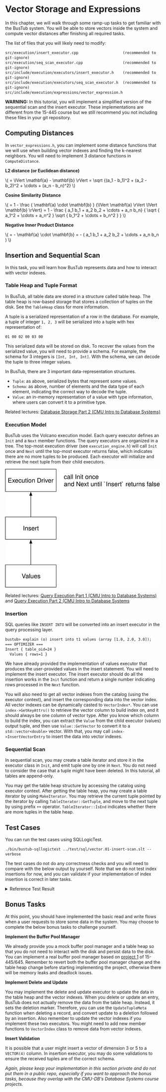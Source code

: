 # Vector Storage and Expressions

In this chapter, we will walk through some ramp-up tasks to get familiar with the BusTub system. You will be able to store vectors inside the system and compute vector distances after finishing all required tasks.

The list of files that you will likely need to modify:

```
src/execution/insert_executor.cpp                    (recommended to git-ignore)
src/execution/seq_scan_executor.cpp                  (recommended to git-ignore)
src/include/execution/executors/insert_executor.h    (recommended to git-ignore)
src/include/execution/executors/seq_scan_executor.h  (recommended to git-ignore)
src/include/execution/expressions/vector_expression.h
```

<div class="warning">

**WARNING:** In this tutorial, you will implement a simplified version of the sequential scan and the insert executor. These implementations are different from the 15-445 course but we still recommend you not including these files in your git repository.

</div>

## Computing Distances

In `vector_expressions.h`, you can implement some distance functions that we will use when building vector indexes and finding the k-nearest neighbors. You will need to implement 3 distance functions in `ComputeDistance`.

**L2 distance (or Euclidean distance)**

\\( = \lVert \mathbf{a} - \mathbf{b} \rVert = \sqrt {(a_1 - b_1)^2 + (a_2 - b_2)^2 + \cdots + (a_n - b_n)^2} \\)

**Cosine Similarity Distance** 

\\( = 1 - \frac { \mathbf{a} \cdot \mathbf{b} } {\lVert \mathbf{a} \rVert \lVert \mathbf{b} \rVert} = 1 - \frac { a_1 b_1 + a_2 b_2 + \cdots + a_n b_n} { \sqrt { a_1^2 + \cdots + a_n^2 } \sqrt { b_1^2 + \cdots + b_n^2 } } \\)

**Negative Inner Product Distance**

\\( = - \mathbf{a} \cdot \mathbf{b} = - ( a_1 b_1 + a_2 b_2 + \cdots + a_n b_n ) \\)

## Insertion and Sequential Scan

In this task, you will learn how BusTub represents data and how to interact with vector indexes.

### Table Heap and Tuple Format

In BusTub, all table data are stored in a structure called table heap. The table heap is row-based storage that stores a collection of tuples on the disk. See the `TableHeap` class for more information.

A tuple is a serialized representation of a row in the database. For example, a tuple of integer `1, 2, 3` will be serialized into a tuple with hex representation of:

```
01 00 02 00 03 00
```

This serialized data will be stored on disk. To recover the values from the serialized value, you will need to provide a schema. For example, the schema for 3 integers is `[Int, Int, Int]`. With the schema, we can decode the tuple to three integer values.

In BusTub, there are 3 important data-representation structures.

* `Tuple`: as above, serialized bytes that represent some values.
* `Schema`: as above, number of elements and the data type of each element, indicating the correct way to decode the tuple.
* `Value`: an in-memory representation of a value with type information, where users can convert it to a primitive type.

Related lectures: [Database Storage Part 2 (CMU Intro to Database Systems)](https://www.youtube.com/watch?v=Ra50bFHkeM8&list=PLSE8ODhjZXjbj8BMuIrRcacnQh20hmY9g&index=5)

### Execution Model

BusTub uses the Volcano execution model. Each query executor defines an `Init` and a `Next` member functions. The query executors are organized in a tree. The top-most execution driver (see `execution_engine.h`) will call `Init` once and `Next` until the top-most executor returns false, which indicates there are no more tuples to be produced. Each executor will initialize and retrieve the next tuple from their child executors.

![Execution Model](./vector-db/03-execution-model.svg)

Related lectures: [Query Execution Part 1 (CMU Intro to Database Systems)](https://www.youtube.com/watch?v=3F3FWgujN9Q&list=PLSE8ODhjZXjbj8BMuIrRcacnQh20hmY9g&index=13) and [Query Execution Part 2 (CMU Intro to Database Systems](https://www.youtube.com/watch?v=MUjS0tIDnEE&list=PLSE8ODhjZXjbj8BMuIrRcacnQh20hmY9g&index=14)

### Insertion

SQL queries like `INSERT INTO` will be converted into an insert executor in the query processing layer.

```
bustub> explain (o) insert into t1 values (array [1.0, 2.0, 3.0]);
=== OPTIMIZER ===
Insert { table_oid=24 }
  Values { rows=1 }
```

We have already provided the implementation of values executor that produces the user-provided values in the insert statement. You will need to implement the insert executor. The insert executor should do all the insertion works in the `Init` function and return a single number indicating rows processed in the `Next` function.

You will also need to get all vector indexes from the catalog (using the executor context), and insert the corresponding data into the vector index. All vector indexes can be dynamically casted to `VectorIndex*`. You can use `index->GetKeyAttrs()` to retrieve the vector column to build index on, and it should always be one column of vector type. After you know which column to build the index, you can extract the `Value` from the child executor (values) output tuple, and then use `Value::GetVector` to convert it to a `std::vector<double>` vector. With that, you may call `index->InsertVectorEntry` to insert the data into vector indexes.

### Sequential Scan

In sequential scan, you may create a table iterator and store it in the executor class in `Init`, and emit tuple one by one in `Next`. You do not need to consider the case that a tuple might have been deleted. In this tutorial, all tables are append-only.

You may get the table heap structure by accessing the catalog using executor context. After getting the table heap, you may create a table iterator by using `MakeIterator`. You may retrieve the current tuple pointed by the iterator by calling `TableIterator::GetTuple`, and move to the next tuple by using prefix `++` operator. `TableIterator::IsEnd` indicates whether there are more tuples in the table heap.

## Test Cases

You can run the test cases using SQLLogicTest.

```
./bin/bustub-sqllogictest ../test/sql/vector.01-insert-scan.slt --verbose
```

The test cases do not do any correctness checks and you will need to compare with the below output by yourself. Note that we do not test index insertions for now, and you can validate if your implementation of index insertion is correct in later tasks.

<details>

<summary>Reference Test Result</summary>

```
{{#include vector.01-insert-scan.slt.reference}}
```

</details>

## Bonus Tasks

At this point, you should have implemented the basic read and write flows when a user requests to store some data in the system. You may choose to complete the below bonus tasks to challenge yourself.

**Implement the Buffer Pool Manager**

We already provide you a mock buffer pool manager and a table heap so that you do not need to interact with the disk and persist data to the disk. You can implement a real buffer pool manager based on [project 1](https://15445.courses.cs.cmu.edu/fall2023/project1/) of 15-445/645. Remember to revert both the buffer pool manager change and the table heap change before starting implementing the project, otherwise there will be memory leaks and deadlock issues.

**Implement Delete and Update**

You may implement the delete and update executor to update the data in the table heap and the vector indexes. When you delete or update an entry, BusTub does not actually remove the data from the table heap. Instead, it sets the deletion marker. Therefore, you can use the `UpdateTupleMeta` function when deleting a record, and convert update to a deletion followed by an insertion. Also remember to update the vector indexes if you implement these two executors. You might need to add new member functions to `VectorIndex` class to remove data from vector indexes.

**Insert Validation**

It is possible that a user might insert a vector of dimension 3 or 5 to a `VECTOR(4)` column. In insertion executor, you may do some validations to ensure the received tuples are of the correct schema.

*Again, please keep your implementation in this section private and do not put them in a public repo, especially if you want to approach the bonus tasks, because they overlap with the CMU-DB's Database Systems course projects.*
